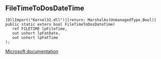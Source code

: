 ## FileTimeToDosDateTime

```
[DllImport("Kernel32.dll")][return: MarshalAs(UnmanagedType.Bool)]
public static extern bool FileTimeToDosDateTime(
   ref FILETIME lpFileTime,
   out ushort lpFatDate,
   out ushort lpFatTime
);
```

[Microsoft documentation](https://docs.microsoft.com/en-us/windows/win32/api/minwinbase/nf-minwinbase-filetimetodosdatetime)
